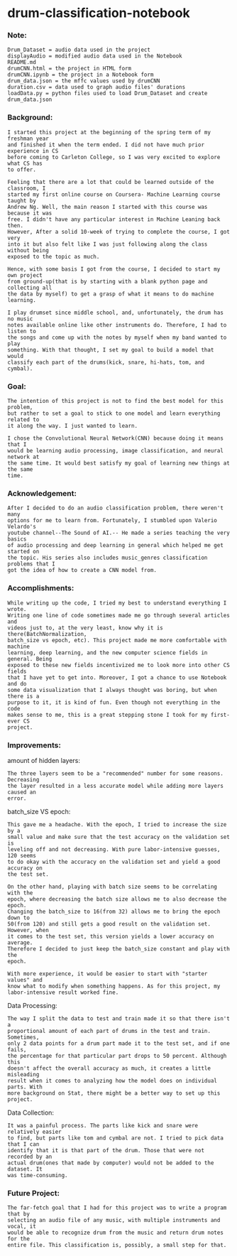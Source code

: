 # drum-classification-notebook

### Note:
    Drum_Dataset = audio data used in the project
    displayAudio = modified audio data used in the Notebook
    README.md	
    drumCNN.html = the project in HTML form 
    drumCNN.ipynb = the project in a Notebook form
    drum_data.json = the mffc values used by drumCNN
    duration.csv = data used to graph audio files' durations
    loadData.py = python files used to load Drum_Dataset and create drum_data.json

### Background: 

    I started this project at the beginning of the spring term of my freshman year
    and finished it when the term ended. I did not have much prior experience in CS
    before coming to Carleton College, so I was very excited to explore what CS has
    to offer. 
    
    Feeling that there are a lot that could be learned outside of the classroom, I
    started my first online course on Coursera- Machine Learning course taught by
    Andrew Ng. Well, the main reason I started with this course was because it was
    free. I didn't have any particular interest in Machine Leaning back then.
    However, After a solid 10-week of trying to complete the course, I got very
    into it but also felt like I was just following along the class without being
    exposed to the topic as much.
    
    Hence, with some basis I got from the course, I decided to start my own project
    from ground-up(that is by starting with a blank python page and collecting all
    the data by myself) to get a grasp of what it means to do machine learning. 
    
    I play drumset since middle school, and, unfortunately, the drum has no music
    notes available online like other instruments do. Therefore, I had to listen to
    the songs and come up with the notes by myself when my band wanted to play
    something. With that thought, I set my goal to build a model that would
    classify each part of the drums(kick, snare, hi-hats, tom, and cymbal).
    
### Goal:

    The intention of this project is not to find the best model for this problem,
    but rather to set a goal to stick to one model and learn everything related to
    it along the way. I just wanted to learn.
    
    I chose the Convolutional Neural Network(CNN) because doing it means that I
    would be learning audio processing, image classification, and neural network at
    the same time. It would best satisfy my goal of learning new things at the same
    time.

### Acknowledgement:

    After I decided to do an audio classification problem, there weren't many
    options for me to learn from. Fortunately, I stumbled upon Valerio Velardo's
    youtube channel--The Sound of AI.-- He made a series teaching the very basics
    of audio processing and deep learning in general which helped me get started on
    the topic. His series also includes music_genres classification problems that I
    got the idea of how to create a CNN model from.

### Accomplishments:

    While writing up the code, I tried my best to understand everything I wrote.
    Writing one line of code sometimes made me go through several articles and
    videos just to, at the very least, know why it is there(BatchNormalization,
    batch_size vs epoch, etc). This project made me more comfortable with machine
    learning, deep learning, and the new computer science fields in general. Being
    exposed to these new fields incentivized me to look more into other CS fields
    that I have yet to get into. Moreover, I got a chance to use Notebook and do
    some data visualization that I always thought was boring, but when there is a
    purpose to it, it is kind of fun. Even though not everything in the code
    makes sense to me, this is a great stepping stone I took for my first-ever CS
    project.
    
### Improvements:

amount of hidden layers:

    The three layers seem to be a "recommended" number for some reasons. Decreasing
    the layer resulted in a less accurate model while adding more layers caused an
    error.
    
batch_size VS epoch:

    This gave me a headache. With the epoch, I tried to increase the size by a
    small value and make sure that the test accuracy on the validation set is
    leveling off and not decreasing. With pure labor-intensive guesses, 120 seems
    to do okay with the accuracy on the validation set and yield a good accuracy on
    the test set. 
    
    On the other hand, playing with batch size seems to be correlating with the
    epoch, where decreasing the batch size allows me to also decrease the epoch.
    Changing the batch_size to 16(from 32) allows me to bring the epoch down to
    50(from 120) and still gets a good result on the validation set. However, when
    it comes to the test set, this version yields a lower accuracy on average.
    Therefore I decided to just keep the batch_size constant and play with the
    epoch.
    
    With more experience, it would be easier to start with "starter values" and
    know what to modify when something happens. As for this project, my
    labor-intensive result worked fine.
    
Data Processing:

    The way I split the data to test and train made it so that there isn't a
    proportional amount of each part of drums in the test and train. Sometimes,
    only 2 data points for a drum part made it to the test set, and if one fails,
    the percentage for that particular part drops to 50 percent. Although this
    doesn't affect the overall accuracy as much, it creates a little misleading
    result when it comes to analyzing how the model does on individual parts. With
    more background on Stat, there might be a better way to set up this project.
    
Data Collection:
    
    It was a painful process. The parts like kick and snare were relatively easier
    to find, but parts like tom and cymbal are not. I tried to pick data that I can
    identify that it is that part of the drum. Those that were not recorded by an
    actual drum(ones that made by computer) would not be added to the dataset. It
    was time-consuming.

### Future Project:

    The far-fetch goal that I had for this project was to write a program that by
    selecting an audio file of any music, with multiple instruments and vocal, it
    would be able to recognize drum from the music and return drum notes for the
    entire file. This classification is, possibly, a small step for that.


